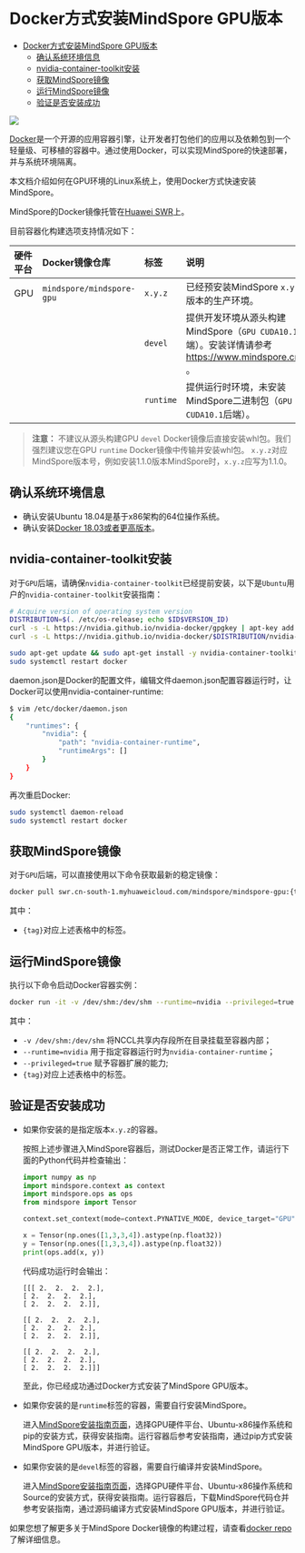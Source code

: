 # Docker方式安装MindSpore GPU版本

<!-- TOC -->

- [Docker方式安装MindSpore GPU版本](#docker方式安装mindspore-gpu版本)
    - [确认系统环境信息](#确认系统环境信息)
    - [nvidia-container-toolkit安装](#nvidia-container-toolkit安装)
    - [获取MindSpore镜像](#获取mindspore镜像)
    - [运行MindSpore镜像](#运行mindspore镜像)
    - [验证是否安装成功](#验证是否安装成功)

<!-- /TOC -->

<a href="https://gitee.com/mindspore/docs/blob/master/install/mindspore_gpu_install_docker.md" target="_blank"><img src="https://gitee.com/mindspore/docs/raw/master/resource/_static/logo_source.png"></a>

[Docker](https://docs.docker.com/get-docker/)是一个开源的应用容器引擎，让开发者打包他们的应用以及依赖包到一个轻量级、可移植的容器中。通过使用Docker，可以实现MindSpore的快速部署，并与系统环境隔离。

本文档介绍如何在GPU环境的Linux系统上，使用Docker方式快速安装MindSpore。

MindSpore的Docker镜像托管在[Huawei SWR](https://support.huaweicloud.com/swr/index.html)上。

目前容器化构建选项支持情况如下：

| 硬件平台   | Docker镜像仓库                | 标签                       | 说明                                       |
| :----- | :------------------------ | :----------------------- | :--------------------------------------- |
| GPU    | `mindspore/mindspore-gpu` | `x.y.z`                  | 已经预安装MindSpore `x.y.z` GPU版本的生产环境。       |
|        |                           | `devel`                  | 提供开发环境从源头构建MindSpore（`GPU CUDA10.1`后端）。安装详情请参考<https://www.mindspore.cn/install> 。 |
|        |                           | `runtime`                | 提供运行时环境，未安装MindSpore二进制包（`GPU CUDA10.1`后端）。 |

> **注意：** 不建议从源头构建GPU `devel` Docker镜像后直接安装whl包。我们强烈建议您在GPU `runtime` Docker镜像中传输并安装whl包。
> `x.y.z`对应MindSpore版本号，例如安装1.1.0版本MindSpore时，`x.y.z`应写为1.1.0。

## 确认系统环境信息

- 确认安装Ubuntu 18.04是基于x86架构的64位操作系统。
- 确认安装[Docker 18.03或者更高版本](https://docs.docker.com/get-docker/)。

## nvidia-container-toolkit安装

对于`GPU`后端，请确保`nvidia-container-toolkit`已经提前安装，以下是`Ubuntu`用户的`nvidia-container-toolkit`安装指南：

```bash
# Acquire version of operating system version
DISTRIBUTION=$(. /etc/os-release; echo $ID$VERSION_ID)
curl -s -L https://nvidia.github.io/nvidia-docker/gpgkey | apt-key add -
curl -s -L https://nvidia.github.io/nvidia-docker/$DISTRIBUTION/nvidia-docker.list | tee /etc/apt/sources.list.d/nvidia-docker.list

sudo apt-get update && sudo apt-get install -y nvidia-container-toolkit nvidia-docker2
sudo systemctl restart docker
```

daemon.json是Docker的配置文件，编辑文件daemon.json配置容器运行时，让Docker可以使用nvidia-container-runtime:

```bash
$ vim /etc/docker/daemon.json
{
    "runtimes": {
        "nvidia": {
            "path": "nvidia-container-runtime",
            "runtimeArgs": []
        }
    }
}
```

再次重启Docker:

```bash
sudo systemctl daemon-reload
sudo systemctl restart docker
```

## 获取MindSpore镜像

对于`GPU`后端，可以直接使用以下命令获取最新的稳定镜像：

```bash
docker pull swr.cn-south-1.myhuaweicloud.com/mindspore/mindspore-gpu:{tag}
```

其中：

- `{tag}`对应上述表格中的标签。

## 运行MindSpore镜像

执行以下命令启动Docker容器实例：

```bash
docker run -it -v /dev/shm:/dev/shm --runtime=nvidia --privileged=true swr.cn-south-1.myhuaweicloud.com/mindspore/mindspore-gpu:{tag} /bin/bash
```

其中：

- `-v /dev/shm:/dev/shm` 将NCCL共享内存段所在目录挂载至容器内部；
- `--runtime=nvidia` 用于指定容器运行时为`nvidia-container-runtime`；
- `--privileged=true` 赋予容器扩展的能力;
- `{tag}`对应上述表格中的标签。

## 验证是否安装成功

- 如果你安装的是指定版本`x.y.z`的容器。

    按照上述步骤进入MindSpore容器后，测试Docker是否正常工作，请运行下面的Python代码并检查输出：

    ```python
    import numpy as np
    import mindspore.context as context
    import mindspore.ops as ops
    from mindspore import Tensor

    context.set_context(mode=context.PYNATIVE_MODE, device_target="GPU")

    x = Tensor(np.ones([1,3,3,4]).astype(np.float32))
    y = Tensor(np.ones([1,3,3,4]).astype(np.float32))
    print(ops.add(x, y))
    ```

    代码成功运行时会输出：

    ```text
    [[[ 2.  2.  2.  2.],
    [ 2.  2.  2.  2.],
    [ 2.  2.  2.  2.]],

    [[ 2.  2.  2.  2.],
    [ 2.  2.  2.  2.],
    [ 2.  2.  2.  2.]],

    [[ 2.  2.  2.  2.],
    [ 2.  2.  2.  2.],
    [ 2.  2.  2.  2.]]]
    ```

    至此，你已经成功通过Docker方式安装了MindSpore GPU版本。

- 如果你安装的是`runtime`标签的容器，需要自行安装MindSpore。

    进入[MindSpore安装指南页面](https://www.mindspore.cn/install)，选择GPU硬件平台、Ubuntu-x86操作系统和pip的安装方式，获得安装指南。运行容器后参考安装指南，通过pip方式安装MindSpore GPU版本，并进行验证。

- 如果你安装的是`devel`标签的容器，需要自行编译并安装MindSpore。

    进入[MindSpore安装指南页面](https://www.mindspore.cn/install)，选择GPU硬件平台、Ubuntu-x86操作系统和Source的安装方式，获得安装指南。运行容器后，下载MindSpore代码仓并参考安装指南，通过源码编译方式安装MindSpore GPU版本，并进行验证。

如果您想了解更多关于MindSpore Docker镜像的构建过程，请查看[docker repo](https://gitee.com/mindspore/mindspore/blob/master/docker/README.md)了解详细信息。
